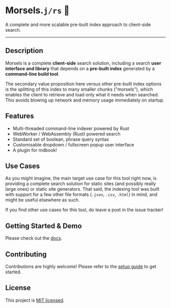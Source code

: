 # Morsels.`j/rs` 🧀

A complete and more scalable pre-built index approach to client-side search.

---

## Description

Morsels is a complete **client-side** search solution, including a search **user interface and library** that depends on a **pre-built index** generated by a **command-line build tool**.

The secondary value proposition here versus other pre-built index options is the splitting of this index to many smaller chunks ("morsels"), which enables the client to retrieve and load only what it needs when searched. This avoids blowing up network and memory usage immediately on startup.

## Features

- Multi-threaded command-line indexer powered by Rust
- WebWorker / WebAssembly (Rust) powered search
- Standard set of boolean, phrase query syntax
- Customisable dropdown / fullscreen popup user interface
- A plugin for mdbook!

## Use Cases

As you might imagine, the main target use case for this tool right now, is providing a complete search solution for static sites (and possibly really large ones) or static site generators. That said, the indexing tool was built with support for a few other file formats (`.json`, `.csv`, `.html`) in mind, and might be useful elsewhere as such.

If you find other use cases for this tool, do leave a post in the issue tracker!

## Getting Started & Demo

Please check out the [docs](http://ang-zeyu.github.io/morsels/).

## Contributing

Contributions are highly welcome! Please refer to the [setup guide](http://ang-zeyu.github.io/morsels/contributing.html) to get started.

## License

This project is [MIT licensed](./LICENSE.md).
